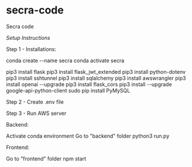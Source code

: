 # secra-code
Secra code

*Setup Instructions*

Step 1 - Installations:

conda create --name secra
conda activate secra

pip3 install flask 
pip3 install flask_jwt_extended 
pip3 install python-dotenv 
pip3 install sshtunnel 
pip3 install sqlalchemy 
pip3 install awswrangler 
pip3 install openai --upgrade 
pip3 install flask_cors 
pip3 install --upgrade google-api-python-client 
sudo pip install PyMySQL

Step 2 - Create .env file

Step 3 - Run AWS server

Backend:

Activate conda environment
Go to "backend" folder
python3 run.py

Frontend:

Go to "frontend" folder
npm start